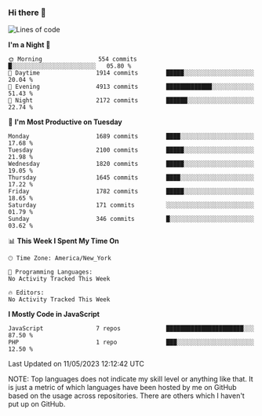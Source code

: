 ### Hi there 👋

<!--
**LynxJinxxy/LynxJinxxy** is a ✨ _special_ ✨ repository because its `README.md` (this file) appears on your GitHub profile.

Here are some ideas to get you started:

- 🔭 I’m currently working on ...
- 🌱 I’m currently learning ...
- 👯 I’m looking to collaborate on ...
- 🤔 I’m looking for help with ...
- 💬 Ask me about ...
- 📫 How to reach me: ...
- 😄 Pronouns: ...
- ⚡ Fun fact: ...
-->

<!--START_SECTION:waka-->
![Lines of code](https://img.shields.io/badge/From%20Hello%20World%20I%27ve%20Written-18.5%20million%20lines%20of%20code-blue)

**I'm a Night 🦉** 

```text
🌞 Morning                554 commits         █░░░░░░░░░░░░░░░░░░░░░░░░   05.80 % 
🌆 Daytime                1914 commits        █████░░░░░░░░░░░░░░░░░░░░   20.04 % 
🌃 Evening                4913 commits        █████████████░░░░░░░░░░░░   51.43 % 
🌙 Night                  2172 commits        ██████░░░░░░░░░░░░░░░░░░░   22.74 % 
```
📅 **I'm Most Productive on Tuesday** 

```text
Monday                   1689 commits        ████░░░░░░░░░░░░░░░░░░░░░   17.68 % 
Tuesday                  2100 commits        █████░░░░░░░░░░░░░░░░░░░░   21.98 % 
Wednesday                1820 commits        █████░░░░░░░░░░░░░░░░░░░░   19.05 % 
Thursday                 1645 commits        ████░░░░░░░░░░░░░░░░░░░░░   17.22 % 
Friday                   1782 commits        █████░░░░░░░░░░░░░░░░░░░░   18.65 % 
Saturday                 171 commits         ░░░░░░░░░░░░░░░░░░░░░░░░░   01.79 % 
Sunday                   346 commits         █░░░░░░░░░░░░░░░░░░░░░░░░   03.62 % 
```


📊 **This Week I Spent My Time On** 

```text
🕑︎ Time Zone: America/New_York

💬 Programming Languages: 
No Activity Tracked This Week

🔥 Editors: 
No Activity Tracked This Week
```

**I Mostly Code in JavaScript** 

```text
JavaScript               7 repos             ██████████████████████░░░   87.50 % 
PHP                      1 repo              ███░░░░░░░░░░░░░░░░░░░░░░   12.50 % 
```




 Last Updated on 11/05/2023 12:12:42 UTC
<!--END_SECTION:waka-->
NOTE: Top languages does not indicate my skill level or anything like that. It is just a metric of which languages have been hosted by me on GitHub based on the usage across repositories. There are others which I haven't put up on GitHub.
